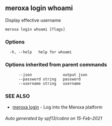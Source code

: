 ## meroxa login whoami

Display effective username

```
meroxa login whoami [flags]
```

### Options

```
  -h, --help   help for whoami
```

### Options inherited from parent commands

```
      --json              output json
      --password string   password
      --username string   username
```

### SEE ALSO

* [meroxa login](meroxa_login.md)	 - Log into the Meroxa platform

###### Auto generated by spf13/cobra on 15-Feb-2021
